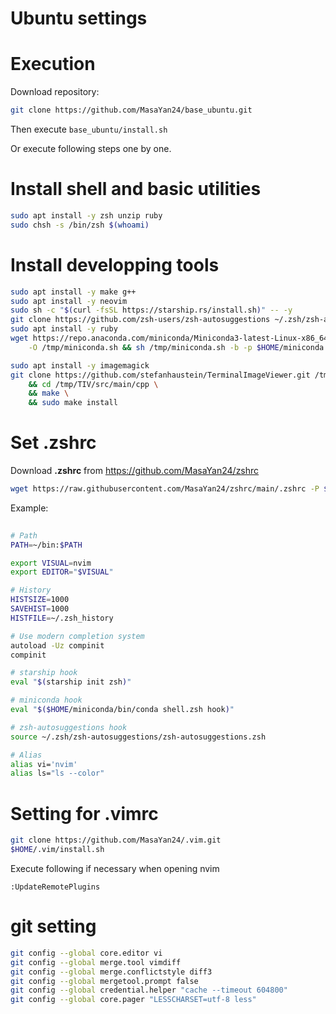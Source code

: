 # Ubuntu settings

# Execution
Download repository:
```sh
git clone https://github.com/MasaYan24/base_ubuntu.git
```
Then execute `base_ubuntu/install.sh`

Or execute following steps one by one.

# Install shell and basic utilities
```sh
sudo apt install -y zsh unzip ruby
sudo chsh -s /bin/zsh $(whoami)
```

# Install developping tools
```sh
sudo apt install -y make g++
sudo apt install -y neovim
sudo sh -c "$(curl -fsSL https://starship.rs/install.sh)" -- -y
git clone https://github.com/zsh-users/zsh-autosuggestions ~/.zsh/zsh-autosuggestions
sudo apt install -y ruby
wget https://repo.anaconda.com/miniconda/Miniconda3-latest-Linux-x86_64.sh \
    -O /tmp/miniconda.sh && sh /tmp/miniconda.sh -b -p $HOME/miniconda

sudo apt install -y imagemagick
git clone https://github.com/stefanhaustein/TerminalImageViewer.git /tmp/TIV \
    && cd /tmp/TIV/src/main/cpp \
    && make \
    && sudo make install
```

# Set .zshrc
Download **.zshrc** from https://github.com/MasaYan24/zshrc
```sh
wget https://raw.githubusercontent.com/MasaYan24/zshrc/main/.zshrc -P $HOME/
```

Example:
```sh
  
# Path
PATH=~/bin:$PATH

export VISUAL=nvim
export EDITOR="$VISUAL"

# History
HISTSIZE=1000
SAVEHIST=1000
HISTFILE=~/.zsh_history

# Use modern completion system
autoload -Uz compinit
compinit

# starship hook
eval "$(starship init zsh)"

# miniconda hook
eval "$($HOME/miniconda/bin/conda shell.zsh hook)"

# zsh-autosuggestions hook
source ~/.zsh/zsh-autosuggestions/zsh-autosuggestions.zsh

# Alias
alias vi='nvim'
alias ls="ls --color"
```

# Setting for .vimrc
```sh
git clone https://github.com/MasaYan24/.vim.git
$HOME/.vim/install.sh
```
Execute following if necessary when opening nvim
```vim
:UpdateRemotePlugins
```

# git setting
```sh
git config --global core.editor vi
git config --global merge.tool vimdiff
git config --global merge.conflictstyle diff3
git config --global mergetool.prompt false
git config --global credential.helper "cache --timeout 604800"
git config --global core.pager "LESSCHARSET=utf-8 less"
```
